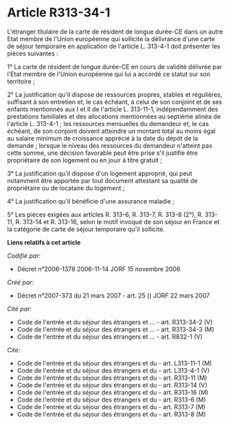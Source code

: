 # Article R313-34-1

L'étranger titulaire de la carte de résident de longue durée-CE dans un autre Etat membre de l'Union européenne qui sollicite
la délivrance d'une carte de séjour temporaire en application de l'article L. 313-4-1 doit présenter les pièces suivantes :

1° La carte de résident de longue durée-CE en cours de validité délivrée par l'Etat membre de l'Union européenne qui lui a
accordé ce statut sur son territoire ;

2° La justification qu'il dispose de ressources propres, stables et régulières, suffisant à son entretien et, le cas échéant,
à celui de son conjoint et de ses enfants mentionnés aux I et II de l'article L. 313-11-1, indépendamment des prestations
familiales et des allocations mentionnées au septième alinéa de l'article L. 313-4-1 ; les ressources mensuelles du demandeur
et, le cas échéant, de son conjoint doivent atteindre un montant total au moins égal au salaire minimum de croissance
apprécié à la date du dépôt de la demande ; lorsque le niveau des ressources du demandeur n'atteint pas cette somme, une
décision favorable peut être prise s'il justifie être propriétaire de son logement ou en jouir à titre gratuit ;

3° La justification qu'il dispose d'un logement approprié, qui peut notamment être apportée par tout document attestant sa
qualité de propriétaire ou de locataire du logement ;

4° La justification qu'il bénéficie d'une assurance maladie ;

5° Les pièces exigées aux articles R. 313-6, R. 313-7, R. 313-8 (2°), R. 313-11, R. 313-14 et R. 313-16, selon le motif
invoqué de son séjour en France et la catégorie de carte de séjour temporaire qu'il sollicite.

**Liens relatifs à cet article**

_Codifié par_:

  - Décret n°2006-1378 2006-11-14 JORF 15 novembre 2006

_Créé par_:

  - Décret n°2007-373 du 21 mars 2007 - art. 25 () JORF 22 mars 2007

_Cité par_:

  - Code de l'entrée et du séjour des étrangers et ... - art. R313-34-2 (V)
  - Code de l'entrée et du séjour des étrangers et ... - art. R313-34-3 (M)
  - Code de l'entrée et du séjour des étrangers et ... - art. R832-1 (V)

_Cite_:

  - Code de l'entrée et du séjour des étrangers et du  - art. L313-11-1 (M)
  - Code de l'entrée et du séjour des étrangers et du  - art. L313-4-1 (V)
  - Code de l'entrée et du séjour des étrangers et du  - art. R313-11 (M)
  - Code de l'entrée et du séjour des étrangers et du  - art. R313-14 (V)
  - Code de l'entrée et du séjour des étrangers et du  - art. R313-16 (M)
  - Code de l'entrée et du séjour des étrangers et du  - art. R313-6 (M)
  - Code de l'entrée et du séjour des étrangers et du  - art. R313-7 (M)
  - Code de l'entrée et du séjour des étrangers et du  - art. R313-8 (M)
